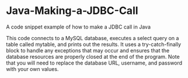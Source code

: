 # Java-Making-a-JDBC-Call
A code snippet example of how to make a JDBC call in Java

This code connects to a MySQL database, executes a select query on a table called mytable, and prints out the results. It uses a try-catch-finally block to handle any exceptions that may occur and ensures that the database resources are properly closed at the end of the program. Note that you will need to replace the database URL, username, and password with your own values.
